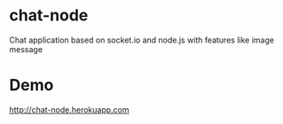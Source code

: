 chat-node
=========

Chat application based on socket.io and node.js with features like image message

Demo 
=====
http://chat-node.herokuapp.com